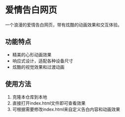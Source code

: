# 爱情告白网页

一个浪漫的爱情告白网页，带有炫酷的动画效果和交互体验。

## 功能特点
- 精美的心形动画效果
- 响应式设计，适配各种设备尺寸
- 炫酷的视觉效果和过渡动画

## 使用方法
1. 克隆本仓库到本地
2. 直接打开index.html文件即可查看效果
3. 可根据需要修改index.html来自定义告白内容和动画效果